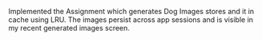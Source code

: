 Implemented the Assignment which generates Dog Images stores and it in cache using LRU. The images persist across app sessions and is visible in my recent generated images screen.
